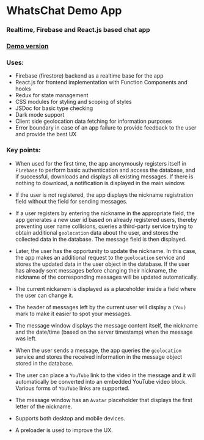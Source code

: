 # WhatsChat Demo App

### Realtime, Firebase and React.js based chat app

### [Demo version](https://whatschat-app.netlify.app)

### Uses:

- Firebase (firestore) backend as a realtime base for the app
- React.js for frontend implementation with Function Components and hooks
- Redux for state management
- CSS modules for styling and scoping of styles
- JSDoc for basic type checking
- Dark mode support
- Client side geolocation data fetching for information purposes
- Error boundary in case of an app failure to provide feedback to the user and provide the best UX

### Key points:

- When used for the first time, the app anonymously registers itself in `Firebase` to perform basic authentication and access the database, and if successful, downloads and displays all existing messages. If there is nothing to download, a notification is displayed in the main window.

- If the user is not registered, the app displays the nickname registration field without the field for sending messages.

- If a user registers by entering the nickname in the appropriate field, the app generates a new user id based on already registered users, thereby preventing user name collisions, queries a third-party service trying to obtain additional `geolocation` data about the user, and stores the collected data in the database. The message field is then displayed.

- Later, the user has the opportunity to update the nickname. In this case, the app makes an additional request to the `geolocation` service and stores the updated data in the user object in the database. If the user has already sent messages before changing their nickname, the nickname of the corresponding messages will be updated automatically.

- The current nickanem is displayed as a placeholder inside a field where the user can change it.

- The header of messages left by the current user will display a `(You)` mark to make it easier to spot your messages.

- The message window displays the message content itself, the nickname and the date/time (based on the server timestamp) when the message was left.

- When the user sends a message, the app queries the `geolocation` service and stores the received information in the message object stored in the database.

- The user can place a `YouTube` link to the video in the message and it will automatically be converted into an embedded YouTube video block. Various forms of `YouTube` links are supported.

- The message window has an `Avatar` placeholder that displays the first letter of the nickname.

- Supports both desktop and mobile devices.

- A preloader is used to improve the UX.
